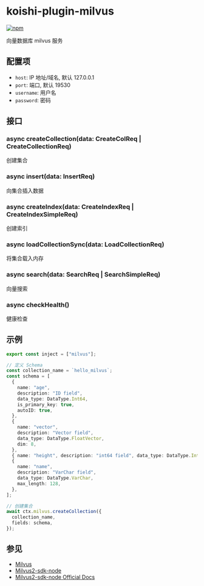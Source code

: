 # koishi-plugin-milvus

[![npm](https://img.shields.io/npm/v/koishi-plugin-milvus?style=flat-square)](https://www.npmjs.com/package/koishi-plugin-milvus)

向量数据库 milvus 服务

## 配置项

- `host`: IP 地址/域名, 默认 127.0.0.1
- `port`: 端口, 默认 19530
- `username`: 用户名
- `password`: 密码

## 接口

### async createCollection(data: CreateColReq | CreateCollectionReq)

创建集合

### async insert(data: InsertReq)

向集合插入数据

### async createIndex(data: CreateIndexReq | CreateIndexSimpleReq)

创建索引

### async loadCollectionSync(data: LoadCollectionReq)

将集合载入内存

### async search(data: SearchReq | SearchSimpleReq)

向量搜索

### async checkHealth()

健康检查

## 示例

```typescript
export const inject = ["milvus"];

// 定义 Schema
const collection_name = `hello_milvus`;
const schema = [
  {
    name: "age",
    description: "ID field",
    data_type: DataType.Int64,
    is_primary_key: true,
    autoID: true,
  },
  {
    name: "vector",
    description: "Vector field",
    data_type: DataType.FloatVector,
    dim: 8,
  },
  { name: "height", description: "int64 field", data_type: DataType.Int64 },
  {
    name: "name",
    description: "VarChar field",
    data_type: DataType.VarChar,
    max_length: 128,
  },
];

// 创建集合
await ctx.milvus.createCollection({
  collection_name,
  fields: schema,
});
```

## 参见

- [Milvus](https://github.com/milvus-io/milvus)
- [Milvus2-sdk-node](https://github.com/milvus-io/milvus-sdk-node)
- [Milvus2-sdk-node Official Docs](https://milvus.io/api-reference/node/v2.2.x/About.md)
